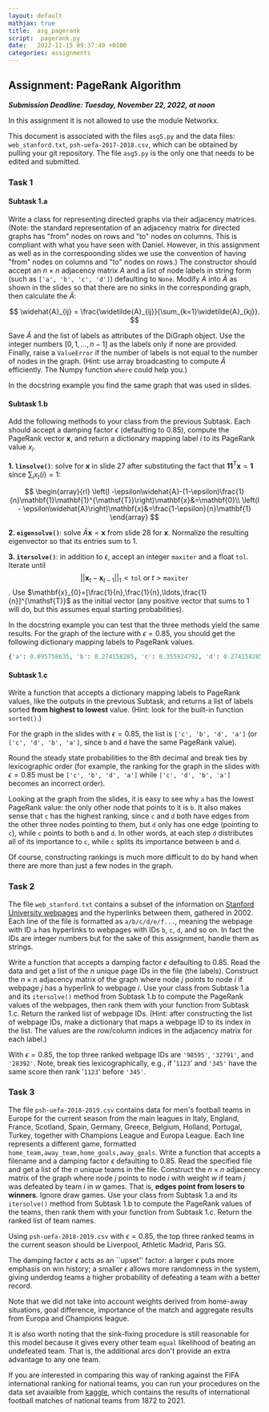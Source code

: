 ```yaml
---
layout: default
mathjax: true
title:  asg_pagerank
script:  pagerank.py
date:   2022-11-15 09:37:49 +0100
categories: assignments
---
```


## Assignment: PageRank Algorithm

**_Submission Deadline: Tuesday, November 22, 2022, at noon_**


In this assignment it is not allowed to use the module Networkx.


This document is associated with the files `asg5.py` and the data files:
`web_stanford.txt`, `psh-uefa-2017-2018.csv`, which can be obtained by
pulling your git repository. The file `asg5.py` is the only one that
needs to be edited and submitted.


### Task 1

#### Subtask 1.a

Write a class for representing directed graphs via their adjacency
matrices. (Note: the standard representation of an adjacency matrix for
directed graphs has "from" nodes on rows and "to" nodes on columns. This
is compliant with what you have seen with Daniel. However, in this
assignment as well as in the correspoonding slides we use the convention
of having "from" nodes on columns and "to" nodes on rows.) The
constructor should accept an $n\times n$ adjacency matrix $A$ and a list
of node labels in string form (such as `['a', 'b', 'c', 'd']`)
defaulting to `None`. Modify $A$ into $\widetilde{A}$ as shown in the
slides so that there are no sinks in the corresponding graph, then
calculate the $\widehat{A}$:

$$
\widehat{A}_{ij} = \frac{\widetilde{A}_{ij}}{\sum_{k=1}\widetilde{A}_{kj}}.
$$

Save $\widehat{A}$ and the list of labels as attributes of the DiGraph
object. Use the integer numbers $[0,1,\ldots,n-1]$ as the labels only
if none are provided. Finally, raise a `ValueError` if the number of
labels is not equal to the number of nodes in the graph. (Hint: use
array broadcasting to compute $\widehat{A}$ efficiently. The Numpy
function `where` could help you.)

In the docstring example you find the same graph that was used in
slides.

#### Subtask 1.b

Add the following methods to your class from the previous Subtask. Each
should accept a damping factor $\epsilon$ (defaulting to 0.85),
compute the PageRank vector $\mathbf{x}$, and return a dictionary
mapping label $i$ to its PageRank value $x_i$.


**1. `linsolve()`**: solve for $\mathbf{x}$ in slide 27 after
  substituting the fact that
  $\mathbf{1}\mathbf{1}^{\mathsf{T}}\mathbf{x}=\mathbf{1}$ since
  $\sum_i x_t(i)=1$:

  $$
      \begin{array}{rl}
      \left(I -\epsilon\widehat{A}-(1-\epsilon)\frac{1}{n}\mathbf{1}\mathbf{1}^{\mathsf{T}}\right)\mathbf{x}&=\mathbf{0}\\
      \left(I - \epsilon\widehat{A}\right)\mathbf{x}&=\frac{1-\epsilon}{n}\mathbf{1}
      \end{array}
  $$

**2. `eigensolve()`**: solve $\bar{A}\mathbf{x} = \mathbf{x}$ from
  slide 28 for $\mathbf{x}$. Normalize the resulting eigenvector so that
  its entries sum to $1$.

**3. `itersolve()`**: in addition to $\epsilon$, accept an
  integer `maxiter` and a float `tol`. Iterate until
  $$ ||\mathbf{x}_{t}- \mathbf{x}_{t-1}||_1 < \mathtt{tol} \; \text{or} \;
  t > \mathtt{maxiter}$$.
  Use $\mathbf{x}_{0}=[\frac{1}{n},\frac{1}{n},\ldots,\frac{1}{n}]^{\mathsf{T}}$
  as the initial vector (any positive vector that sums to $1$ will do,
  but this assumes equal starting probabilities).


In the docstring example you can test that the three methods yield the
same results. For the graph of the lecture with $\epsilon=0.85$, you
should get the following dictionary mapping labels to PageRank values.

```python
{'a': 0.095758635, 'b': 0.274158285, 'c': 0.355924792, 'd': 0.274158285}
```

#### Subtask 1.c

Write a function that accepts a dictionary mapping labels to PageRank
values, like the outputs in the previous Subtask, and returns a list of
labels sorted **from highest to lowest** value. (Hint: look for the
built-in function `sorted()`.)

For the graph in the slides with $\epsilon=0.85$, the list is `['c',
'b', 'd', 'a']` (or `['c', 'd', 'b', 'a']`, since `b` and `d` have the
same PageRank value).

Round the steady state probabilities to the 8th decimal and break ties
by lexicographic order (for example, the ranking for the graph in the
slides with $\epsilon=0.85$ must be `['c', 'b', 'd', 'a']` while
`['c', 'd', 'b', 'a']` becomes an incorrect order).

Looking at the graph from the slides, it is easy to see why `a` has the
lowest PageRank value: the only other node that points to it is `b`. It
also makes sense that `c` has the highest ranking, since `c` and `d`
both have edges from the other three nodes pointing to them, but `d`
only has one edge (pointing to `c`), while `c` points to both `b` and
`d`. In other words, at each step `d` distributes all of its importance
to `c`, while `c` splits its importance between `b` and `d`.

Of course, constructing rankings is much more difficult to do by hand
when there are more than just a few nodes in the graph.

### Task 2

The file `web_stanford.txt` contains a subset of the information on
[Stanford University
webpages](http://snap.stanford.edu/data/web-Stanford.html) and the
hyperlinks between them, gathered in 2002.  Each line of the file is
formatted as `a/b/c/d/e/f...`, meaning the webpage with ID `a` has
hyperlinks to webpages with IDs `b`, `c`, `d`, and so on.  In fact the
IDs are integer numbers but for the sake of this assignment, handle
them as strings.

Write a function that accepts a damping factor $\epsilon$ defaulting
to 0.85. Read the data and get a list of the $n$ unique page IDs in
the file (the labels). Construct the $n\times n$ adjacency matrix of
the graph where node $j$ points to node $i$ if webpage $j$ has a
hyperlink to webpage $i$. Use your class from Subtask 1.a and its
`itersolve()` method from Subtask 1.b to compute the PageRank
values of the webpages, then rank them with your function from Subtask
1.c. Return the ranked list of webpage IDs. (Hint: after constructing
the list of webpage IDs, make a dictionary that maps a webpage ID to its
index in the list. The values are the row/column indices in the
adjacency matrix for each label.)

With $\epsilon=0.85$, the top three ranked webpage IDs are `'98595'`,
`'32791'`, and `'28392'`. Note, break ties lexicographically, e.g., if
'`1123`' and `'345'` have the same score then rank '`1123`' before
`'345'`.

### Task 3

The file `psh-uefa-2018-2019.csv` contains data for men's football
teams in Europe for the current season from the main leagues in Italy,
England, France, Scotland, Spain, Germany, Greece, Belgium, Holland,
Portugal, Turkey, together with Champions League and Europa
League. Each line represents a different game, formatted
`home_team,away_team,home_goals,away_goals`. Write a function that
accepts a filename and a damping factor $\epsilon$ defaulting to
0.85. Read the specified file and get a list of the $n$ unique teams
in the file. Construct the $n\times n$ adjacency matrix of the graph
where node $j$ points to node $i$ with weight $w$ if team $j$ was
defeated by team $i$ in $w$ games. That is, **edges point from losers
to winners**. Ignore draw games. Use your class from Subtask 1.a and
its `itersolve()` method from Subtask 1.b to compute the PageRank
values of the teams, then rank them with your function from Subtask
1.c. Return the ranked list of team names.

Using `psh-uefa-2018-2019.csv` with $\epsilon=0.85$,
the top three ranked teams in the current season should be
Liverpool, Athletic Madrid, Paris SG.

The damping factor $\epsilon$ acts as an ``upset'' factor: a
larger $\epsilon$ puts more emphasis on win history; a
smaller $\epsilon$ allows more randomness in the system, giving
underdog teams a higher probability of defeating a team with a better
record.

Note that we did not take into account weights derived from home-away
situations, goal difference, importance of the match and aggregate
results from Europa and Champions league.

It is also worth noting that the sink-fixing procedure is still
reasonable for this model because it gives every other team
`equal` likelihood of beating an undefeated team. That is, the
additional arcs don't provide an extra advantage to any one team.

If you are interested in comparing this way of ranking against the FIFA
international ranking for national teams, you can run your procedures on
the data set avaialble from
[kaggle](https://www.kaggle.com/martj42/international-football-results-from-1872-to-2017),
which contains the results of international football matches of national
teams from 1872 to 2021.
